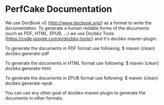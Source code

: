 PerfCake Documentation
======================

We use DocBook v5 (http://www.docbook.org/) as a format to write the documentation. To generate a human redable forms of the documents (such as PDF, HTML, EPUB, ...) we use Docbkx Tools (https://code.google.com/p/docbkx-tools/) and it's docbkx-maven-plugin.

To generate the documents in PDF format use following:
$ maven (clean) docbkx:generate-pdf

To generate the documents in HTML format use following:
$ maven (clean) docbkx:generate-html

To generate the documents in EPUB format use following:
$ maven (clean) docbkx:generate-epub

You can use any other goal of docbkx-maven-plugin to generate the documents in other formats.